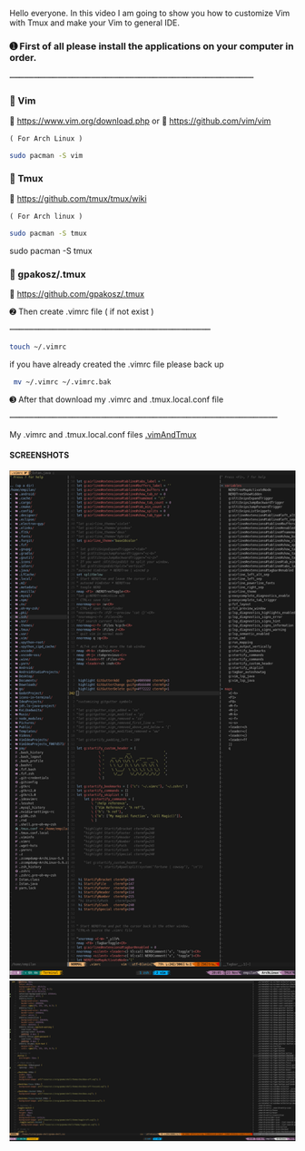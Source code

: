 Hello everyone. In this video I am going to show you how to customize Vim with Tmux and make your Vim to general IDE.

### ➊ First of all please install the applications on your computer in order. ###

┉┉┉┉┉┉┉┉┉┉┉┉┉┉┉┉┉┉┉┉┉┉┉┉┉┉┉┉┉┉┉┉┉┉┉┉┉┉┉┉┉┉┉┉┉┉┉┉┉┉┉


### 🔽 Vim ###
🔹 https://www.vim.org/download.php
     or
🔹 https://github.com/vim/vim


    ( For Arch Linux )
``` bash
sudo pacman -S vim
```
### 🔽 Tmux ###
🔹 https://github.com/tmux/tmux/wiki

    ( For Arch linux ) 
```bash
sudo pacman -S tmux

```

  sudo pacman -S tmux

### 🔽  gpakosz/.tmux ###
🔹 https://github.com/gpakosz/.tmux

➋ Then create .vimrc file ( if not exist )

┉┉┉┉┉┉┉┉┉┉┉┉┉┉┉┉┉┉┉┉┉┉┉┉┉┉┉┉┉┉┉┉┉┉┉┉┉┉┉┉┉┉


```bash
touch ~/.vimrc

```

 if you have already created the .vimrc file please back up

```bash
 mv ~/.vimrc ~/.vimrc.bak
```

➌ After that download my .vimrc and .tmux.local.conf file 

┉┉┉┉┉┉┉┉┉┉┉┉┉┉┉┉┉┉┉┉┉┉┉┉┉┉┉┉┉┉┉┉┉┉┉┉┉┉┉┉┉┉┉┉┉┉┉┉┉┉┉┉┉┉┉┉


 My .vimrc and .tmux.local.conf files
[.vimAndTmux](https://github.com/Mestane/.vimAndTmux.git)

#### SCREENSHOTS ####

<img src="https://github.com/Mestane/.vimAndTmux/blob/master/ScreenShots/vimrc.png">
<img src="https://github.com/Mestane/.vimAndTmux/blob/master/ScreenShots/css.png">

